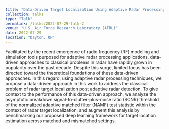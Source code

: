 ```yaml
---
title: "Data-Driven Target Localization Using Adaptive Radar Processing and Convolutional Neural Networks"
collection: talks
type: "Talk"
permalink: /talks/2022-07-29-talk-2
venue: "U.S. Air Force Research Laboratory (AFRL)"
date: 2022-07-29
location: "Dayton, OH"
---
```


Facilitated by the recent emergence of radio frequency (RF) modeling and simulation tools purposed for adaptive radar processing applications, data-driven approaches to classical problems in radar have rapidly grown in popularity over the past decade. Despite this surge, limited focus has been directed toward the theoretical foundations of these data-driven approaches. In this regard, using adaptive radar processing techniques, we propose a data-driven approach in this work to address the classical problem of radar target localization post adaptive radar detection. To give context to the performance of this data-driven approach, we analyze the asymptotic breakdown signal-to-clutter-plus-noise ratio (SCNR) threshold of the normalized adaptive matched filter (NAMF) test statistic within the context of radar target localization, and augment this analysis by benchmarking our proposed deep learning framework for target location estimation across matched and mismatched settings.
